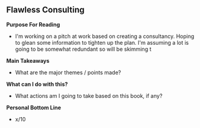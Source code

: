 ## Flawless Consulting

**Purpose For Reading**
- I'm working on a pitch at work based on creating a consultancy. Hoping to glean some information to tighten up the plan. I'm assuming a lot is going to be somewhat redundant so will be skimming t
 
**Main Takeaways**
- What are the major themes / points made?

**What can I do with this?**
- What actions am I going to take based on this book, if any?

**Personal Bottom Line**
- x/10
<!--stackedit_data:
eyJoaXN0b3J5IjpbLTY3OTAyNTM4XX0=
-->
